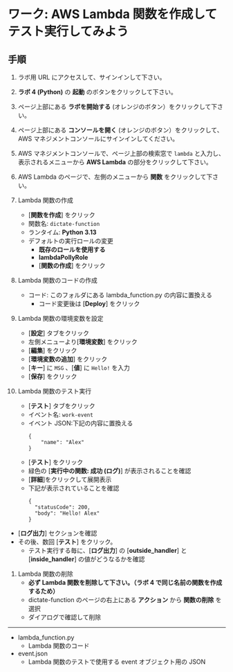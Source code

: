 # ワーク: AWS Lambda 関数を作成してテスト実行してみよう

## 手順

1. ラボ用 URL にアクセスして、サインインして下さい。

1. **ラボ 4 (Python)** の **起動** のボタンをクリックして下さい。

1. ページ上部にある **ラボを開始する** (オレンジのボタン）をクリックして下さい。
   
1. ページ上部にある **コンソールを開く** (オレンジのボタン）をクリックして、AWS マネジメントコンソールにサインインしてください。

1. AWS マネジメントコンソールで、ページ上部の検索窓で `lambda` と入力し、表示されるメニューから **AWS Lambda** の部分をクリックして下さい。  

1. AWS Lambda のページで、左側のメニューから **関数** をクリックして下さい。

1. Lambda 関数の作成
   - [**関数を作成**] をクリック
   - 関数名: `dictate-function`
   - ランタイム: **Python 3.13**
   - デフォルトの実行ロールの変更
      - **既存のロールを使用する**
      - **lambdaPollyRole**
      - [**関数の作成**] をクリック
1. Lambda 関数のコードの作成
   - コード: このフォルダにある lambda_function.py の内容に置換える
      - コード変更後は [**Deploy**] をクリック
1. Lambda 関数の環境変数を設定
   - [**設定**] タブをクリック
   - 左側メニューより[**環境変数**] をクリック
   - [**編集**] をクリック
   - [**環境変数の追加**] をクリック
   - [**キー**] に `MSG` 、[**値**] に `Hello!` を入力
   - [**保存**] をクリック
1. Lambda 関数のテスト実行
   - [**テスト**] タブをクリック
   - イベント名: `work-event`
   - イベント JSON:下記の内容に置換える
      ```
      {
          "name": "Alex"
      }
     ```
   - [**テスト**] をクリック
   - 緑色の [**実行中の関数: 成功 (ログ)**] が表示されることを確認
   - [**詳細**]をクリックして展開表示
   - 下記が表示されていることを確認
     ```
     {
       "statusCode": 200,
       "body": "Hello! Alex"
     }
     ```
  - [**ログ出力**] セクションを確認
  - その後、数回 [**テスト**] をクリック。
    - テスト実行する毎に、[**ログ出力**] の [**outside_handler**] と [**inside_handler**] の値がどうなるかを確認

1. Lambda 関数の削除
    - **必ず Lambda 関数を削除して下さい。（ラボ 4 で同じ名前の関数を作成するため）**
    - dictate-function のページの右上にある **アクション** から **関数の削除** を選択
    - ダイアログで確認して削除
---

* lambda_function.py
  - Lambda 関数のコード
* event.json
  - Lambda 関数のテストで使用する event オブジェクト用の JSON






